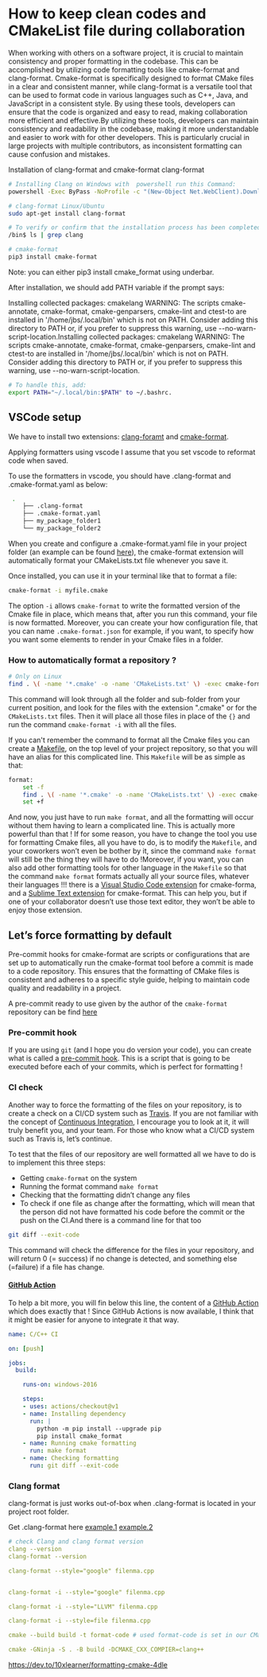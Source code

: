 # How to keep clean codes and CMakeList file during collaboration

When working with others on a software project, it is crucial to maintain consistency and proper formatting in the codebase. This can be accomplished by utilizing code formatting tools like cmake-format and clang-format. Cmake-format is specifically designed to format CMake files in a clear and consistent manner, while clang-format is a versatile tool that can be used to format code in various languages such as C++, Java, and JavaScript in a consistent style. By using these tools, developers can ensure that the code is organized and easy to read, making collaboration more efficient and effective.By utilizing these tools, developers can maintain consistency and readability in the codebase, making it more understandable and easier to work with for other developers. This is particularly crucial in large projects with multiple contributors, as inconsistent formatting can cause confusion and mistakes.

Installation of clang-format and cmake-format clang-format

```sh {"id":"01HPZ2PWCZFMNSKKK4FR6RX6HC"}
# Installing Clang on Windows with  powershell run this Command: 
powershell -Exec ByPass -NoProfile -c "(New-Object Net.WebClient).DownloadString('https://tinyurl.com/llvm-mingw') | IEX"

```

```sh {"id":"01HPXSTKYP8CETGANEN5EP027W"}
# clang-format Linux/Ubuntu
sudo apt-get install clang-format 
```

```sh {"id":"01HPXT5SS1AXJQ0Y36TBGJRW02"}
# To verify or confirm that the installation process has been completed successfully.
/bin$ ls | grep clang
```

```sh {"id":"01HPXTJB3W1D2EHETMRZF7HQ2Z"}
# cmake-format
pip3 install cmake-format
```

Note: you can either pip3 install cmake_format using underbar.

After installation, we should add PATH variable if the prompt says:

Installing collected packages: cmakelang WARNING: The scripts cmake-annotate, cmake-format, cmake-genparsers, cmake-lint and ctest-to are installed in '/home/jbs/.local/bin' which is not on PATH. Consider adding this directory to PATH or, if you prefer to suppress this warning, use --no-warn-script-location.Installing collected packages: cmakelang WARNING: The scripts cmake-annotate, cmake-format, cmake-genparsers, cmake-lint and ctest-to are installed in '/home/jbs/.local/bin' which is not on PATH. Consider adding this directory to PATH or, if you prefer to suppress this warning, use --no-warn-script-location.

```sh {"id":"01HPXTW1SWN40FBGVP3J8YTCW3"}
# To handle this, add:
export PATH="~/.local/bin:$PATH" to ~/.bashrc.
```

## VSCode setup

We have to install two extensions: [clang-foramt](https://marketplace.visualstudio.com/items?itemName=xaver.clang-format) and [cmake-format](https://marketplace.visualstudio.com/items?itemName=cheshirekow.cmake-format).

Applying formatters using vscode
I assume that you set vscode to reformat code when saved.

To use the formatters in vscode, you should have .clang-format and .cmake-format.yaml as below:

```sh {"id":"01HPXV9AJ0Z1BAKGVXCG9MC6Q0"}
 .
    ├── .clang-format
    ├── .cmake-format.yaml
    ├── my_package_folder1
    └── my_package_folder2
```

When you create and configure a .cmake-format.yaml file in your project folder (an example can be found [here](https://github.com/NREL/EnergyPlus/blob/develop/.cmake-format.yaml)), the cmake-format extension will automatically format your CMakeLists.txt file whenever you save it.

Once installed, you can use it in your terminal like that to format a file:

```sh {"id":"01HPXKBP4HCKXK06YY68590WEX"}
cmake-format -i myfile.cmake

```

The option `-i` allows `cmake-format` to write the formatted version of the Cmake file in place, which means that, after you run this command, your file is now formatted. Moreover, you can create your how configuration file, that you can name `.cmake-format.json` for example, if you want, to specify how you want some elements to render in your Cmake files in a folder.

### How to automatically format a repository ?

```sh {"id":"01HPXKBP4HCKXK06YY68SF4JJM"}
# Only on Linux
find . \( -name '*.cmake' -o -name 'CMakeLists.txt' \) -exec cmake-format -i {} \;

```

This command will look through all the folder and sub-folder from your current position, and look for the files with the extension ".cmake" or for the `CMakeLists.txt` files. Then it will place all those files in place of the `{}` and run the command `cmake-format -i` with all the files.

If you can't remember the command to format all the Cmake files you can create a [Makefile](https://gl.developpez.com/tutoriel/outil/makefile/), on the top level of your project repository, so that you will have an alias for this complicated line. This `Makefile` will be as simple as that:

```sh {"id":"01HPXKBP4HCKXK06YY68VDZDTJ"}
format:
    set -f
    find . \( -name '*.cmake' -o -name 'CMakeLists.txt' \) -exec cmake-format -i {} \;
    set +f

```

And now, you just have to run `make format`, and all the formatting will occur without them having to learn a complicated line. This is actually more powerful than that ! If for some reason, you have to change the tool you use for formatting Cmake files, all you have to do, is to modify the `Makefile`, and your coworkers won’t even be bother by it, since the command `make format` will still be the thing they will have to do !Moreover, if you want, you can also add other formatting tools for other language in the `Makefile` so that the command `make format` formats actually all your source files, whatever their languages !!! there is a [Visual Studio Code extension](https://marketplace.visualstudio.com/items?itemName=cheshirekow.cmake-format) for cmake-forma, and a [Sublime Text extension](https://packagecontrol.io/packages/CMakeFormat) for cmake-format. This can help you, but if one of your collaborator doesn’t use those text editor, they won’t be able to enjoy those extension.

## Let’s force formatting by default

Pre-commit hooks for cmake-format are scripts or configurations that are set up to automatically run the cmake-format tool before a commit is made to a code repository. This ensures that the formatting of CMake files is consistent and adheres to a specific style guide, helping to maintain code quality and readability in a project.

A pre-commit ready to use given by the author of the `cmake-format` repository can be find  [here](https://github.com/cheshirekow/cmake-format-precommit)

### Pre-commit hook

If you are using `git` (and I hope you do version your code), you can create what is called a [pre-commit hook](https://githooks.com/). This is a script that is going to be executed before each of your commits, which is perfect for formatting !

### CI check

Another way to force the formatting of the files on your repository, is to create a check on a CI/CD system such as [Travis](https://travis-ci.org/). If you are not familiar with the concept of [Continuous Integration](https://en.wikipedia.org/wiki/Continuous_integration), I encourage you to look at it, it will truly benefit you, and your team. For those who know what a CI/CD system such as Travis is, let’s continue.

To test that the files of our repository are well formatted all we have to do is to implement this three steps:

* Getting `cmake-format` on the system
* Running the format command `make format`
* Checking that the formatting didn’t change any files
* To check if one file as change after the formatting, which will mean that the person did not have formatted his code before the commit or the push on the CI.And there is a command line for that too

```sh {"id":"01HPXKBP4HCKXK06YY6APXAZS4"}
git diff --exit-code

```

This command will check the difference for the files in your repository, and will return 0 (= success) if no change is detected, and something else (=failure) if a file has change.

#### [GitHub Action](https://github.com/features/actions)

To help a bit more, you will fin below this line, the content of a [GitHub Action](https://github.com/features/actions) which does exactly that ! Since GitHub Actions is now available, I think that it might be easier for anyone to integrate it that way.

```yaml {"id":"01HPXKBP4HCKXK06YY6D69XF40"}
name: C/C++ CI

on: [push]

jobs:
  build:

    runs-on: windows-2016

    steps:
    - uses: actions/checkout@v1
    - name: Installing dependency
      run: |
        python -m pip install --upgrade pip
        pip install cmake_format
    - name: Running cmake formatting
      run: make format
    - name: Checking formatting
      run: git diff --exit-code

```

### Clang format

clang-format is just works out-of-box when .clang-format is located in your project root folder.

Get .clang-format here [example.1](https://github.com/icsl-Jeon/simple-cmake-package) [example.2](https://github.com/kehanXue/google-style-clang-format/blob/master/.clang-format)

```yaml {"id":"01HPZ0VMM2DJV8YC3MD86A4S6T"}
# check Clang and clang format version
clang --version
clang-format --version
```

```yaml {"id":"01HPZDDF8KK2EKH2MPT2P9J5JW"}
clang-format --style="google" filenma.cpp
```

```yaml {"id":"01HPZ15Z20BJKGD1PA0E50X805"}

clang-format -i --style="google" filenma.cpp 
```

```yaml {"id":"01HPZBVK0HSMC91KYRP017Y08D"}
clang-format -i --style="LLVM" filenma.cpp
```

```yaml {"id":"01HPZCXQ38D1YYYK0PCQ19FFYZ"}
clang-format -i --style=file filenma.cpp 
```

```yaml {"id":"01HPZWC88155YGMHJE4ZH532GZ"}
cmake --build build -t format-code # used format-code is set in our CMakeLists.txt file 
```

```yaml {"id":"01HQ0DHAXP2FK5Q7HKSDCB3YAB"}
cmake -GNinja -S . -B build -DCMAKE_CXX_COMPIER=clang++
```

<https://dev.to/10xlearner/formatting-cmake-4dle>
